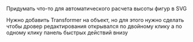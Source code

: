 Придумать что-то для автоматического расчета 
высоты фигур в SVG

Нужно добавить Transformer на объект, но
для этого нужно сделать чтобы дровер редактирования 
открывался по двойному клику а по одному клику панель
быстрых действий внизу

